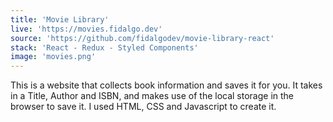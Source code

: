 ```yaml
---
title: 'Movie Library'
live: 'https://movies.fidalgo.dev'
source: 'https://github.com/fidalgodev/movie-library-react'
stack: 'React - Redux - Styled Components'
image: 'movies.png'
---
```


This is a website that collects book information and saves it for you. It takes in a Title, Author and ISBN, and makes use of the local storage in the browser to save it. I used HTML, CSS and Javascript to create it.
